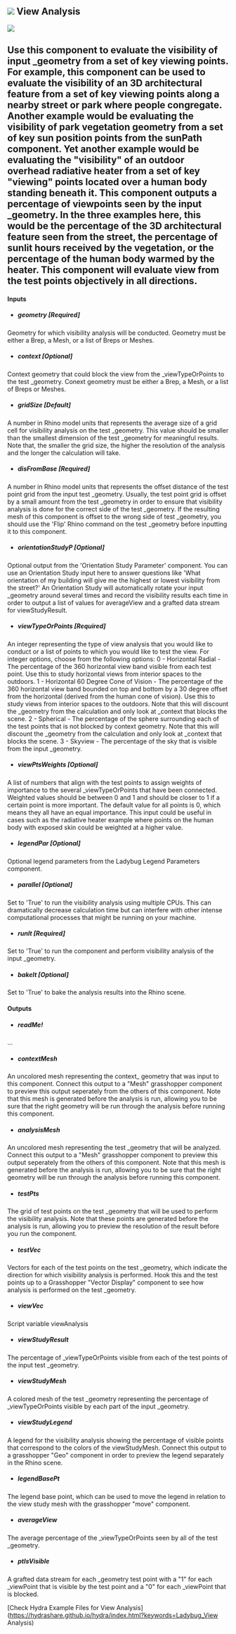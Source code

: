 ## ![](../../images/icons/View_Analysis.png) View Analysis

![](../../images/500x500/View_Analysis.png)

Use this component to evaluate the visibility of input _geometry from a set of key viewing points. For example, this component can be used to evaluate the visibility of an 3D architectural feature from a set of key viewing points along a nearby street or park where people congregate. Another example would be evaluating the visibility of park vegetation geometry from a set of key sun position points from the sunPath component. Yet another example would be evaluating the "visibility" of an outdoor overhead radiative heater from a set of key "viewing" points located over a human body standing beneath it. This component outputs a percentage of viewpoints seen by the input _geometry.  In the three examples here, this would be the percentage of the 3D architectural feature seen from the street, the percentage of sunlit hours received by the vegetation, or the percentage of the human body warmed by the heater. This component will evaluate view from the test points objectively in all directions.  - 

#### Inputs
* ##### geometry [Required]
Geometry for which visibility analysis will be conducted.  Geometry must be either a Brep, a Mesh, or a list of Breps or Meshes.
* ##### context [Optional]
Context geometry that could block the view from the _viewTypeOrPoints to the test _geometry.  Conext geometry must be either a Brep, a Mesh, or a list of Breps or Meshes.
* ##### gridSize [Default]
A number in Rhino model units that represents the average size of a grid cell for visibility analysis on the test _geometry.  This value should be smaller than the smallest dimension of the test _geometry for meaningful results.  Note that, the smaller the grid size, the higher the resolution of the analysis and the longer the calculation will take.
* ##### disFromBase [Required]
A number in Rhino model units that represents the offset distance of the test point grid from the input test _geometry.  Usually, the test point grid is offset by a small amount from the test _geometry in order to ensure that visibility analysis is done for the correct side of the test _geometry.  If the resulting mesh of this component is offset to the wrong side of test _geometry, you should use the 'Flip' Rhino command on the test _geometry before inputting it to this component.
* ##### orientationStudyP [Optional]
Optional output from the 'Orientation Study Parameter' component.  You can use an Orientation Study input here to answer questions like 'What orientation of my building will give me the highest or lowest visibility from the street?'  An Orientation Study will automatically rotate your input _geometry around several times and record the visibility results each time in order to output a list of values for averageView and a grafted data stream for viewStudyResult.
* ##### viewTypeOrPoints [Required]
An integer representing the type of view analysis that you would like to conduct or a list of points to which you would like to test the view.  For integer options, choose from the following options:  0 - Horizontal Radial - The percentage of the 360 horizontal view band visible from each test point. Use this to study horizontal views from interior spaces to the outdoors.   1 - Horizontal 60 Degree Cone of Vision - The percentage of the 360 horizontal view band bounded on top and bottom by a 30 degree offset from the horizontal (derived from the human cone of vision). Use this to study views from interior spaces to the outdoors. Note that this will discount the _geometry from the calculation and only look at _context that blocks the scene.  2 - Spherical - The percentage of the sphere surrounding each of the test points that is not blocked by context geometry. Note that this will discount the _geometry from the calculation and only look at _context that blocks the scene.  3 - Skyview - The percentage of the sky that is visible from the input _geometry.
* ##### viewPtsWeights [Optional]
A list of numbers that align with the test points to assign weights of importance to the several _viewTypeOrPoints that have been connected.  Weighted values should be between 0 and 1 and should be closer to 1 if a certain point is more important. The default value for all points is 0, which means they all have an equal importance. This input could be useful in cases such as the radiative heater example where points on the human body with exposed skin could be weighted at a higher value.
* ##### legendPar [Optional]
Optional legend parameters from the Ladybug Legend Parameters component.
* ##### parallel [Optional]
Set to 'True' to run the visibility analysis using multiple CPUs.  This can dramatically decrease calculation time but can interfere with other intense computational processes that might be running on your machine.
* ##### runIt [Required]
Set to 'True' to run the component and perform visibility analysis of the input _geometry.
* ##### bakeIt [Optional]
Set to 'True' to bake the analysis results into the Rhino scene.

#### Outputs
* ##### readMe!
...
* ##### contextMesh
An uncolored mesh representing the context_ geometry that was input to this component. Connect this output to a "Mesh" grasshopper component to preview this output seperately from the others of this component. Note that this mesh is generated before the analysis is run, allowing you to be sure that the right geometry will be run through the analysis before running this component.
* ##### analysisMesh
An uncolored mesh representing the test _geometry that will be analyzed.  Connect this output to a "Mesh" grasshopper component to preview this output seperately from the others of this component. Note that this mesh is generated before the analysis is run, allowing you to be sure that the right geometry will be run through the analysis before running this component.
* ##### testPts
The grid of test points on the test _geometry that will be used to perform the visibility analysis.  Note that these points are generated before the analysis is run, allowing you to preview the resolution of the result before you run the component.
* ##### testVec
Vectors for each of the test points on the test _geometry, which indicate the direction for which visibility analysis is performed.  Hook this and the test points up to a Grasshopper "Vector Display" component to see how analysis is performed on the test _geometry.
* ##### viewVec
Script variable viewAnalysis
* ##### viewStudyResult
The percentage of _viewTypeOrPoints visible from each of the test points of the input test _geometry.
* ##### viewStudyMesh
A colored mesh of the test _geometry representing the percentage of _viewTypeOrPoints visible by each part of the input _geometry.
* ##### viewStudyLegend
A legend for the visibility analysis showing the percentage of visible points that correspond to the colors of the viewStudyMesh. Connect this output to a grasshopper "Geo" component in order to preview the legend separately in the Rhino scene.  
* ##### legendBasePt
The legend base point, which can be used to move the legend in relation to the view study mesh with the grasshopper "move" component.
* ##### averageView
The average percentage of the _viewTypeOrPoints seen by all of the test _geometry.
* ##### ptIsVisible
A grafted data stream for each _geometry test point with a "1" for each _viewPoint that is visible by the test point and a "0" for each _viewPoint that is blocked.


[Check Hydra Example Files for View Analysis](https://hydrashare.github.io/hydra/index.html?keywords=Ladybug_View Analysis)